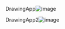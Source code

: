 DrawingApp![image](https://user-images.githubusercontent.com/70392808/116955248-3cf4c480-ac4f-11eb-8a8a-d5615fa12185.png)

DrawingApp2![image](https://user-images.githubusercontent.com/70392808/116955265-48e08680-ac4f-11eb-97f3-d3f5f75e93b5.png)

